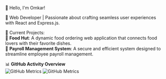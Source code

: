 👋 Hello, I'm Omkar!

🌟 Web Developer | Passionate about crafting seamless user experiences with React and Express.js.

🔭 Current Projects:  
🍔 **Food Hut**: A dynamic food ordering web application that connects food lovers with their favorite dishes.  
💼 **Payroll Management System**: A secure and efficient system designed to streamline employee payroll management.

📊 **GitHub Activity Overview**  
![GitHub Metrics](./metrics.svg)
![GitHub Metrics](.github/metrics.svg)

